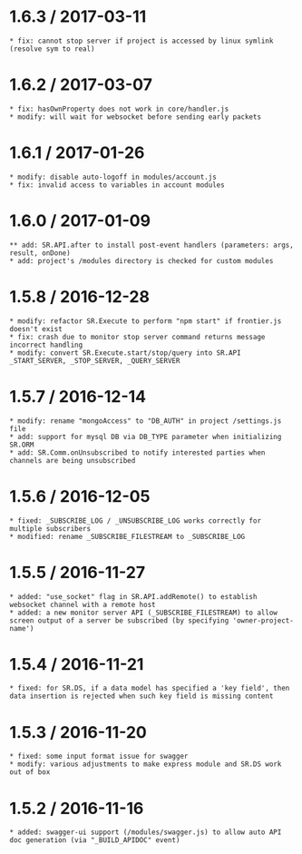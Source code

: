 

1.6.3 / 2017-03-11
==================
	* fix: cannot stop server if project is accessed by linux symlink (resolve sym to real)

1.6.2 / 2017-03-07
==================
	* fix: hasOwnProperty does not work in core/handler.js
	* modify: will wait for websocket before sending early packets
	
1.6.1 / 2017-01-26
==================
	* modify: disable auto-logoff in modules/account.js
	* fix: invalid access to variables in account modules

1.6.0 / 2017-01-09
==================
	** add: SR.API.after to install post-event handlers (parameters: args, result, onDone)
	* add: project's /modules directory is checked for custom modules

1.5.8 / 2016-12-28
==================
	* modify: refactor SR.Execute to perform "npm start" if frontier.js doesn't exist
	* fix: crash due to monitor stop server command returns message incorrect handling
	* modify: convert SR.Execute.start/stop/query into SR.API _START_SERVER, _STOP_SERVER, _QUERY_SERVER

1.5.7 / 2016-12-14
==================
	* modify: rename "mongoAccess" to "DB_AUTH" in project /settings.js file
	* add: support for mysql DB via DB_TYPE parameter when initializing SR.ORM
	* add: SR.Comm.onUnsubscribed to notify interested parties when channels are being unsubscribed
		
1.5.6 / 2016-12-05
==================
	* fixed: _SUBSCRIBE_LOG / _UNSUBSCRIBE_LOG works correctly for multiple subscribers
	* modified: rename _SUBSCRIBE_FILESTREAM to _SUBSCRIBE_LOG

1.5.5 / 2016-11-27
==================
	* added: "use_socket" flag in SR.API.addRemote() to establish websocket channel with a remote host
	* added: a new monitor server API (_SUBSCRIBE_FILESTREAM) to allow screen output of a server be subscribed (by specifying 'owner-project-name')

1.5.4 / 2016-11-21
==================
	* fixed: for SR.DS, if a data model has specified a 'key field', then data insertion is rejected when such key field is missing content

1.5.3 / 2016-11-20
==================
	* fixed: some input format issue for swagger
	* modify: various adjustments to make express module and SR.DS work out of box
		
1.5.2 / 2016-11-16
==================
	* added: swagger-ui support (/modules/swagger.js) to allow auto API doc generation (via "_BUILD_APIDOC" event)
	